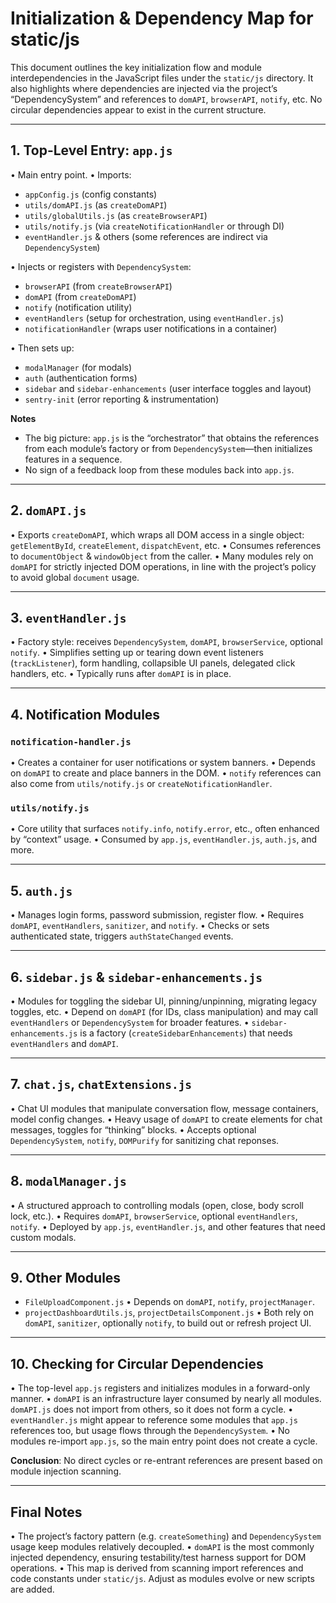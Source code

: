 # Initialization & Dependency Map for static/js

This document outlines the key initialization flow and module interdependencies in the JavaScript files under the <code>static/js</code> directory. It also highlights where dependencies are injected via the project’s &ldquo;DependencySystem&rdquo; and references to <code>domAPI</code>, <code>browserAPI</code>, <code>notify</code>, etc. No circular dependencies appear to exist in the current structure.

---

## 1. Top-Level Entry: <code>app.js</code>

• Main entry point.
• Imports:
  - <code>appConfig.js</code> (config constants)
  - <code>utils/domAPI.js</code> (as <code>createDomAPI</code>)
  - <code>utils/globalUtils.js</code> (as <code>createBrowserAPI</code>)
  - <code>utils/notify.js</code> (via <code>createNotificationHandler</code> or through DI)
  - <code>eventHandler.js</code> & others (some references are indirect via <code>DependencySystem</code>)

• Injects or registers with <code>DependencySystem</code>:
  - <code>browserAPI</code> (from <code>createBrowserAPI</code>)
  - <code>domAPI</code> (from <code>createDomAPI</code>)
  - <code>notify</code> (notification utility)
  - <code>eventHandlers</code> (setup for orchestration, using <code>eventHandler.js</code>)
  - <code>notificationHandler</code> (wraps user notifications in a container)

• Then sets up:
  - <code>modalManager</code> (for modals)
  - <code>auth</code> (authentication forms)
  - <code>sidebar</code> and <code>sidebar-enhancements</code> (user interface toggles and layout)
  - <code>sentry-init</code> (error reporting & instrumentation)

**Notes**
- The big picture: <code>app.js</code> is the &ldquo;orchestrator&rdquo; that obtains the references from each module&rsquo;s factory or from <code>DependencySystem</code>—then initializes features in a sequence.
- No sign of a feedback loop from these modules back into <code>app.js</code>.

---

## 2. <code>domAPI.js</code>

• Exports <code>createDomAPI</code>, which wraps all DOM access in a single object: <code>getElementById</code>, <code>createElement</code>, <code>dispatchEvent</code>, etc.
• Consumes references to <code>documentObject</code> & <code>windowObject</code> from the caller.
• Many modules rely on <code>domAPI</code> for strictly injected DOM operations, in line with the project’s policy to avoid global <code>document</code> usage.

---

## 3. <code>eventHandler.js</code>

• Factory style: receives <code>DependencySystem</code>, <code>domAPI</code>, <code>browserService</code>, optional <code>notify</code>.
• Simplifies setting up or tearing down event listeners (<code>trackListener</code>), form handling, collapsible UI panels, delegated click handlers, etc.
• Typically runs after <code>domAPI</code> is in place.

---

## 4. Notification Modules

### <code>notification-handler.js</code>
• Creates a container for user notifications or system banners.
• Depends on <code>domAPI</code> to create and place banners in the DOM.
• <code>notify</code> references can also come from <code>utils/notify.js</code> or <code>createNotificationHandler</code>.

### <code>utils/notify.js</code>
• Core utility that surfaces <code>notify.info</code>, <code>notify.error</code>, etc., often enhanced by “context” usage.
• Consumed by <code>app.js</code>, <code>eventHandler.js</code>, <code>auth.js</code>, and more.

---

## 5. <code>auth.js</code>

• Manages login forms, password submission, register flow.
• Requires <code>domAPI</code>, <code>eventHandlers</code>, <code>sanitizer</code>, and <code>notify</code>.
• Checks or sets authenticated state, triggers <code>authStateChanged</code> events.

---

## 6. <code>sidebar.js</code> & <code>sidebar-enhancements.js</code>

• Modules for toggling the sidebar UI, pinning/unpinning, migrating legacy toggles, etc.
• Depend on <code>domAPI</code> (for IDs, class manipulation) and may call <code>eventHandlers</code> or <code>DependencySystem</code> for broader features.
• <code>sidebar-enhancements.js</code> is a factory (<code>createSidebarEnhancements</code>) that needs <code>eventHandlers</code> and <code>domAPI</code>.

---

## 7. <code>chat.js</code>, <code>chatExtensions.js</code>

• Chat UI modules that manipulate conversation flow, message containers, model config changes.
• Heavy usage of <code>domAPI</code> to create elements for chat messages, toggles for &ldquo;thinking&rdquo; blocks.
• Accepts optional <code>DependencySystem</code>, <code>notify</code>, <code>DOMPurify</code> for sanitizing chat reponses.

---

## 8. <code>modalManager.js</code>

• A structured approach to controlling modals (open, close, body scroll lock, etc.).
• Requires <code>domAPI</code>, <code>browserService</code>, optional <code>eventHandlers</code>, <code>notify</code>.
• Deployed by <code>app.js</code>, <code>eventHandler.js</code>, and other features that need custom modals.

---

## 9. Other Modules

- <code>FileUploadComponent.js</code>
  • Depends on <code>domAPI</code>, <code>notify</code>, <code>projectManager</code>.
- <code>projectDashboardUtils.js</code>, <code>projectDetailsComponent.js</code>
  • Both rely on <code>domAPI</code>, <code>sanitizer</code>, optionally <code>notify</code>, to build out or refresh project UI.

---

## 10. Checking for Circular Dependencies

• The top-level <code>app.js</code> registers and initializes modules in a forward-only manner.
• <code>domAPI</code> is an infrastructure layer consumed by nearly all modules. <code>domAPI.js</code> does not import from others, so it does not form a cycle.
• <code>eventHandler.js</code> might appear to reference some modules that <code>app.js</code> references too, but usage flows through the <code>DependencySystem</code>.
• No modules re-import <code>app.js</code>, so the main entry point does not create a cycle.

**Conclusion**: No direct cycles or re-entrant references are present based on module injection scanning.

---

## Final Notes
• The project’s factory pattern (e.g. <code>createSomething</code>) and <code>DependencySystem</code> usage keep modules relatively decoupled.
• <code>domAPI</code> is the most commonly injected dependency, ensuring testability/test harness support for DOM operations.
• This map is derived from scanning import references and code constants under <code>static/js</code>. Adjust as modules evolve or new scripts are added.
